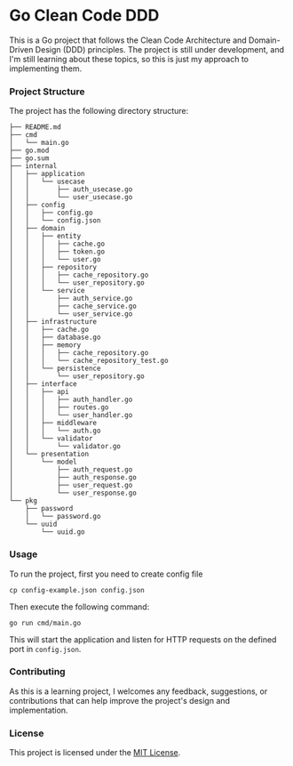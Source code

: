 # Go Clean Code DDD
This is a Go project that follows the Clean Code Architecture and Domain-Driven Design (DDD) principles. The project is still under development, and I'm still learning about these topics, so this is just my approach to implementing them.

### Project Structure
The project has the following directory structure:
```shell
├── README.md
├── cmd
│   └── main.go
├── go.mod
├── go.sum
├── internal
│   ├── application
│   │   └── usecase
│   │       ├── auth_usecase.go
│   │       └── user_usecase.go
│   ├── config
│   │   ├── config.go
│   │   └── config.json
│   ├── domain
│   │   ├── entity
│   │   │   ├── cache.go
│   │   │   ├── token.go
│   │   │   └── user.go
│   │   ├── repository
│   │   │   ├── cache_repository.go
│   │   │   └── user_repository.go
│   │   └── service
│   │       ├── auth_service.go
│   │       ├── cache_service.go
│   │       └── user_service.go
│   ├── infrastructure
│   │   ├── cache.go
│   │   ├── database.go
│   │   ├── memory
│   │   │   ├── cache_repository.go
│   │   │   └── cache_repository_test.go
│   │   └── persistence
│   │       └── user_repository.go
│   ├── interface
│   │   ├── api
│   │   │   ├── auth_handler.go
│   │   │   ├── routes.go
│   │   │   └── user_handler.go
│   │   ├── middleware
│   │   │   └── auth.go
│   │   └── validator
│   │       └── validator.go
│   └── presentation
│       └── model
│           ├── auth_request.go
│           ├── auth_response.go
│           ├── user_request.go
│           └── user_response.go
└── pkg
    ├── password
    │   └── password.go
    └── uuid
        └── uuid.go

```

### Usage
To run the project, first you need to create config file
```shell
cp config-example.json config.json
```
Then execute the following command:
```shell
go run cmd/main.go
```
This will start the application and listen for HTTP requests on the defined port in `config.json`.

### Contributing
As this is a learning project, I welcomes any feedback, suggestions, or contributions that can help improve the project's design and implementation.

### License
This project is licensed under the [MIT License](LICENSE).